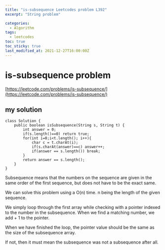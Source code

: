 ```yaml
---
title: "is-subsequence Leetcodes problem L392"
excerpt: "String problem"

categories:
  - Algorithm
tags:
  - leetcodes
toc: true
toc_sticky: true
last_modified_at: 2021-12-27T16:00:00Z
---
```


# is-subsequence problem 

[https://leetcode.com/problems/is-subsequence/](https://leetcode.com/problems/is-subsequence/)

## my solution
```
class Solution {
    public boolean isSubsequence(String s, String t) {
        int answer = 0;
        if(s.length()==0) return true;
        for(int i=0;i<t.length(); i++){
            char c = t.charAt(i);
            if(s.charAt(answer)==c) answer++;
            if(answer == s.length()) break;
        }
        return answer == s.length();
    }
}
```

Subsequence means that the numbers on the sequence are given in the same order of the first sequence, but does not have to be the exact same.

We can solve this problem using a O(n) time. n being the length of the given sequence.

We simply loop through the first array while checking with a pointer indexed to the number in the subsequence. When we find a matching number, we add + 1 to the pointer.

When we have finished the loop, the pointer value should be the same as the size of the subsequence array.

If not, then it must mean the subsequence was not a subsequence after all.
